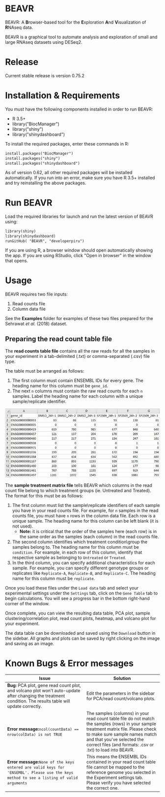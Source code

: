 # BEAVR

BEAVR: A **B**rowser-based tool for the **E**xploration **A**nd **V**isualization of **R**NAseq data. 

BEAVR is a graphical tool to automate analysis and exploration of small and large RNAseq datasets using DESeq2.

# Release

Current stable release is version 0.75.2

# Installation & Requirements

You must have the following components installed in order to run BEAVR:
- R 3.5+	
- library("BiocManager")
- library("shiny")
- library("shinydashboard")

To install the required packages, enter these commands in R:

	install.packages("BiocManager")
	install.packages("shiny")
	install.packages("shinydashboard")

As of version 0.62, all other required packages will be installed automatically. If you run into an error, make sure you have R 3.5+ installed and try reinstalling the above packages. 

# Run BEAVR

Load the required libraries for launch and run the latest version of BEAVR using:

	library(shiny)
	library(shinydashboard)
	runGitHub( "BEAVR", "developerpiru")

If you are using R, a browser window should open automatically showing the app. If you are using RStudio, click "Open in browser" in the window that opens.

# Usage

BEAVR requires two file inputs:
1. Read counts file
2. Column data file

See the **Examples** folder for examples of these two files prepared for the Sehrawat *et al.* (2018) dataset. 

## Preparing the read count table file

The **read counts table file** contains all the raw reads for all the samples in your experiment in a tab-delimited (.txt) or comma-separated (.csv) file type.

The table must be arranged as follows:
1. The first column must contain ENSEMBL IDs for every gene. The heading name for this column must be ```gene_id```.
2. The next ```n``` columns must contain the raw read counts for each ```n``` samples. Label the heading name for each column with a unique sample/replicate identifier.

![Image of read count table](images/readcounttable.jpg)

The **sample treatment matrix file** tells BEAVR which columns in the read count file belong to which treatment groups (ie. Untreated and Treated). The format for this must be as follows:
1. The first column must list the sample\replicate identifiers of each sample you have in your read counts file. For example, for ```n``` samples in the read counts file, you must have ```n``` rows in the column data file. Each row is a unique sample. The heading name for this column can be left blank (it is not used).
	- **Note:** it is critical that the order of the samples here (each row) is in the same order as the samples (each column) in the read counts file.
2. The second column identifies which treatment condition\group the samples belong to. The heading name for this column must be ```condition```. For example, in each row of this column, identify that respective sample as belonging to ```Untreated``` or ```Treated```.
3. In the third column, you can specify additional characteristics for each sample. For example, you can specify different genotype groups or replicates like ```Replicate-A```, ```Replicate-B```, and ```Replicate-C```. The heading name for this column must be ```replicate```.

Once you load these files under the ```Load data``` tab and select your experimental settings under the ```Settings``` tab, click on the ```Gene Table``` tab to begin calculations. You will see a progress bar in the bottom right-hand corner of the window. 

Once complete, you can view the resulting data table, PCA plot, sample clustering/correlation plot, read count plots, heatmap, and volcano plot for your experiment.

The data table can be downloaded and saved using the ```Download``` button in the sidebar. All graphs and plots can be saved by right clicking on the image and saving as an image.

# Known Bugs & Error messages

 Issue | Solution
---------|---------
**Bug:** PCA plot, gene read count plot, and volcano plot won't auto-update after changing the treatment condition. The results table will update correctly. | Edit the parameters in the sidebar for PCA/read count/volcano plots.
**Error message:**```ncol(countData) == nrow(colData) is not TRUE``` | The samples (columns) in your read count table file do not match the samples (rows) in your sample treatment matrix file. Please check to make sure sample names match and that you've selected the correct files (and formats: .csv or .txt) to load into BEAVR.
**Error message:**```None of the keys entered are valid keys for 'ENSEMBL'. Please use the keys method to see a listing of valid arguments``` | This means the ENSEMBL IDs contained in your read count table file cannot be mapped to the reference genome you selected in the Experiment settings tab. Please verify you have selected the correct one.

